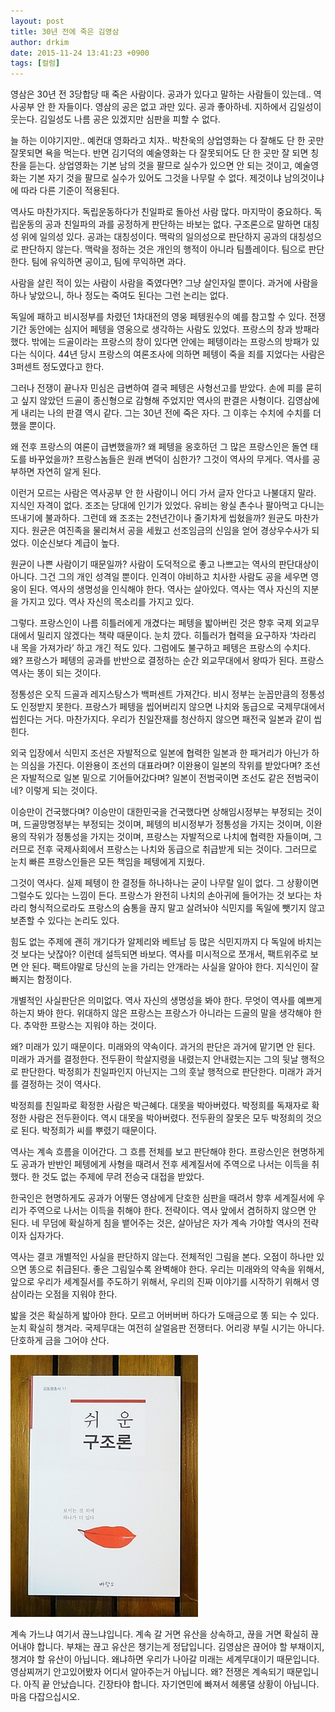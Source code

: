 ```yaml
---
layout: post
title: 30년 전에 죽은 김영삼
author: drkim
date: 2015-11-24 13:41:23 +0900
tags: [컬럼]
---
```

영삼은 30년 전 3당합당 때 죽은 사람이다. 공과가 있다고 말하는 사람들이 있는데.. 역사공부 안 한 자들이다. 영삼의 공은 없고 과만 있다. 공과 좋아하네. 지하에서 김일성이 웃는다. 김일성도 나름 공은 있겠지만 심판을 피할 수 없다.

  


늘 하는 이야기지만.. 예컨대 영화라고 치자.. 박찬욱의 상업영화는 다 잘해도 단 한 곳만 잘못되면 욕을 먹는다. 반면 김기덕의 예술영화는 다 잘못되어도 단 한 곳만 잘 되면 칭찬을 듣는다. 상업영화는 기본 남의 것을 팔므로 실수가 있으면 안 되는 것이고, 예술영화는 기본 자기 것을 팔므로 실수가 있어도 그것을 나무랄 수 없다. 제것이냐 남의것이냐에 따라 다른 기준이 적용된다. 

  


역사도 마찬가지다. 독립운동하다가 친일파로 돌아선 사람 많다. 마지막이 중요하다. 독립운동의 공과 친일파의 과를 공정하게 판단하는 바보는 없다. 구조론으로 말하면 대칭성 위에 일의성 있다. 공과는 대칭성이다. 맥락의 일의성으로 판단하지 공과의 대칭성으로 판단하지 않는다. 맥락을 정하는 것은 개인의 행적이 아니라 팀플레이다. 팀으로 판단한다. 팀에 유익하면 공이고, 팀에 무익하면 과다.

  


사람을 살린 적이 있는 사람이 사람을 죽였다면? 그냥 살인자일 뿐이다. 과거에 사람을 하나 낳았으니, 하나 정도는 죽여도 된다는 그런 논리는 없다. 

  


독일에 패하고 비시정부를 차렸던 1차대전의 영웅 페텡원수의 예를 참고할 수 있다. 전쟁기간 동안에는 심지어 페텡을 영웅으로 생각하는 사람도 있었다. 프랑스의 창과 방패라 했다. 밖에는 드골이라는 프랑스의 창이 있다면 안에는 페텡이라는 프랑스의 방패가 있다는 식이다. 44년 당시 프랑스의 여론조사에 의하면 페텡이 죽을 죄를 지었다는 사람은 3퍼센트 정도였다고 한다. 

  


그러나 전쟁이 끝나자 민심은 급변하여 결국 페텡은 사형선고를 받았다. 손에 피를 묻히고 싶지 않았던 드골이 종신형으로 감형해 주었지만 역사의 판결은 사형이다. 김영삼에게 내리는 나의 판결 역시 같다. 그는 30년 전에 죽은 자다. 그 이후는 수치에 수치를 더했을 뿐이다. 

  


왜 전후 프랑스의 여론이 급변했을까? 왜 페텡을 옹호하던 그 많은 프랑스인은 돌연 태도를 바꾸었을까? 프랑스놈들은 원래 변덕이 심한가? 그것이 역사의 무게다. 역사를 공부하면 자연히 알게 된다. 

  


이런거 모르는 사람은 역사공부 안 한 사람이니 어디 가서 글자 안다고 나불대지 말라. 지식인 자격이 없다. 조조는 당대에 인기가 있었다. 유비는 왕실 촌수나 팔아먹고 다니는 뜨내기에 불과하다. 그런데 왜 조조는 2천년간이나 줄기차게 씹혔을까? 원균도 마찬가지다. 원균은 여진족을 물리쳐서 공을 세웠고 선조임금의 신임을 얻어 경상우수사가 되었다. 이순신보다 계급이 높다. 

  


원균이 나쁜 사람이기 때문일까? 사람이 도덕적으로 좋고 나쁘고는 역사의 판단대상이 아니다. 그건 그의 개인 성격일 뿐이다. 인격이 야비하고 치사한 사람도 공을 세우면 영웅이 된다. 역사의 생명성을 인식해야 한다. 역사는 살아있다. 역사는 역사 자신의 지분을 가지고 있다. 역사 자신의 목소리를 가지고 있다. 

  


그렇다. 프랑스인이 나름 히틀러에게 개겼다는 페텡을 밟아버린 것은 향후 국제 외교무대에서 밀리지 않겠다는 책략 때문이다. 눈치 깠다. 히틀러가 협력을 요구하자 ‘차라리 내 목을 가져가라’ 하고 개긴 적도 있다. 그럼에도 불구하고 페텡은 프랑스의 수치다. 왜? 프랑스가 페텡의 공과를 반반으로 결정하는 순간 외교무대에서 왕따가 된다. 프랑스 역사는 똥이 되는 것이다. 

  


정통성은 오직 드골과 레지스탕스가 백퍼센트 가져간다. 비시 정부는 눈꼽만큼의 정통성도 인정받지 못한다. 프랑스가 페텡을 씹어버리지 않으면 나치와 동급으로 국제무대에서 씹힌다는 거다. 마찬가지다. 우리가 친일잔재를 청산하지 않으면 패전국 일본과 같이 씹힌다. 

  


외국 입장에서 식민지 조선은 자발적으로 일본에 협력한 일본과 한 패거리가 아닌가 하는 의심을 가진다. 이완용이 조선의 대표라며? 이완용이 일본의 작위를 받았다며? 조선은 자발적으로 일본 밑으로 기어들어갔다며? 일본이 전범국이면 조선도 같은 전범국이네? 이렇게 되는 것이다. 

  


이승만이 건국했다며? 이승만이 대한민국을 건국했다면 상해임시정부는 부정되는 것이며, 드골망명정부는 부정되는 것이며, 페텡의 비시정부가 정통성을 가지는 것이며, 이완용의 작위가 정통성을 가지는 것이며, 프랑스는 자발적으로 나치에 협력한 자들이며, 그러므로 전후 국제사회에서 프랑스는 나치와 동급으로 취급받게 되는 것이다. 그러므로 눈치 빠른 프랑스인들은 모든 책임을 페텡에게 지웠다. 

  


그것이 역사다. 실제 페텡이 한 결정들 하나하나는 굳이 나무랄 일이 없다. 그 상황이면 그럴수도 있다는 느낌이 든다. 프랑스가 완전히 나치의 손아귀에 들어가는 것 보다는 차라리 형식적으로라도 프랑스의 숨통을 끊지 말고 살려놔야 식민지를 독일에 뺏기지 않고 보존할 수 있다는 논리도 있다. 

  


힘도 없는 주제에 괜히 개기다가 알제리와 베트남 등 많은 식민지까지 다 독일에 바치는 것 보다는 낫잖아? 이런데 설득되면 바보다. 역사를 미시적으로 쪼개서, 팩트위주로 보면 안 된다. 팩트야말로 당신의 눈을 가리는 안개라는 사실을 알아야 한다. 지식인이 잘 빠지는 함정이다. 

  


개별적인 사실판단은 의미없다. 역사 자신의 생명성을 봐야 한다. 무엇이 역사를 예쁘게 하는지 봐야 한다. 위대하지 않은 프랑스는 프랑스가 아니라는 드골의 말을 생각해야 한다. 추악한 프랑스는 지워야 하는 것이다. 

  


왜? 미래가 있기 때문이다. 미래와의 약속이다. 과거의 판단은 과거에 맡기면 안 된다. 미래가 과거를 결정한다. 전두환이 학살지령을 내렸는지 안내렸는지는 그의 뒷날 행적으로 판단한다. 박정희가 친일파인지 아닌지는 그의 훗날 행적으로 판단한다. 미래가 과거를 결정하는 것이 역사다. 

  


박정희를 친일파로 확정한 사람은 박근혜다. 대못을 박아버렸다. 박정희를 독재자로 확정한 사람은 전두환이다. 역시 대못을 박아버렸다. 전두환의 잘못은 모두 박정희의 것으로 된다. 박정희가 씨를 뿌렸기 때문이다. 

  


역사는 계속 흐름을 이어간다. 그 흐름 전체를 보고 판단해야 한다. 프랑스인은 현명하게도 공과가 반반인 페텡에게 사형을 때려서 전후 세계질서에 주역으로 나서는 이득을 취했다. 한 것도 없는 주제에 무려 전승국 대접을 받았다.

  


한국인은 현명하게도 공과가 어떻든 영삼에게 단호한 심판을 때려서 향후 세계질서에 우리가 주역으로 나서는 이득을 취해야 한다. 전략이다. 역사 앞에서 겸허하지 않으면 안 된다. 네 무덤에 확실하게 침을 뱉어주는 것은, 살아남은 자가 계속 가야할 역사의 전략이자 십자가다. 

  


역사는 결코 개별적인 사실을 판단하지 않는다. 전체적인 그림을 본다. 오점이 하나만 있으면 똥으로 취급된다. 좋은 그림일수록 완벽해야 한다. 우리는 미래와의 약속을 위해서, 앞으로 우리가 세계질서를 주도하기 위해서, 우리의 진짜 이야기를 시작하기 위해서 영삼이라는 오점을 지워야 한다. 

  


밟을 것은 확실하게 밟아야 한다. 모르고 어버버버 하다가 도매금으로 똥 되는 수 있다. 눈치 확실히 챙겨라. 국제무대는 여전히 살얼음판 전쟁터다. 어리광 부릴 시기는 아니다. 단호하게 금을 그어야 산다. 

  



![](/files/attach/images/199/574/641/DSC01488.JPG)   


  


계속 가느냐 여기서 끊느냐입니다. 계속 갈 거면 유산을 상속하고, 끊을 거면 확실히 끊어내야 합니다. 부채는 끊고 유산은 챙기는게 정답입니다. 김영삼은 끊어야 할 부채이지, 챙겨야 할 유산이 아닙니다. 왜냐하면 우리가 나아갈 미래는 세계무대이기 때문입니다. 영삼찌꺼기 안고있어봤자 어디서 알아주는거 아닙니다. 왜? 전쟁은 계속되기 때문입니다. 아직 끝 안났습니다. 긴장타야 합니다. 자기연민에 빠져서 헤롱댈 상황이 아닙니다. 마음 다잡으십시오.
